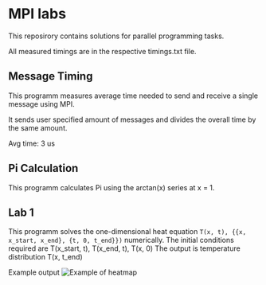 # MPI labs

This reposirory contains solutions for parallel programming tasks.

All measured timings are in the respective timings.txt file.

## Message Timing

This programm measures average time needed to send and receive a single message using MPI.

It sends user specified amount of messages and divides the overall time by the same amount.

Avg time: 3 us

## Pi Calculation

This programm calculates Pi using the arctan(x) series at x = 1.

## Lab 1

This programm solves the one-dimensional heat equation `T(x, t), {{x, x_start, x_end}, {t, 0, t_end}})` numerically.
The initial conditions required are T(x_start, t), T(x_end, t), T(x, 0)
The output is temperature distribution T(x, t_end)

Example output
![Example of heatmap](https://github.com/k-kashapov/)
